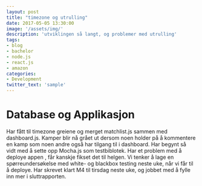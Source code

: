 ```yaml
---
layout: post
title: "timezone og utrulling"
date: 2017-05-05 13:30:00
image: '/assets/img/'
description: 'utviklingen så langt, og problemer med utrulling'
tags: 
- blog
- bachelor
- node.js
- react.js
- amazon
categories:
- Development
twitter_text: 'sample'
---
```


Database og Applikasjon
===================

Har fått til timezone greiene og merget matchlist.js sammen med dashboard.js. Kamper blir nå grået ut dersom noen holder på å kommentere en kamp
som noen andre også har tilgang til i dashboard. Har begynt så vidt med å sette opp Mocha.js som testbiblotek. Har et problem med å deploye appen
, får kanskje fikset det til helgen. Vi tenker å lage en spørreundersøkelse med white- og blackbox testing neste uke, når vi får til å deploye.
Har skrevet klart M4 til tirsdag neste uke, og jobbet med å fylle inn mer i sluttrapporten.
